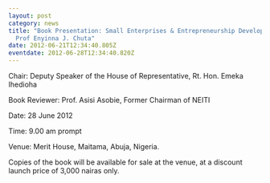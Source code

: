 ```yaml
---
layout: post
category: news
title: "Book Presentation: Small Enterprises & Entrepreneurship Development by
  Prof Enyinna J. Chuta"
date: 2012-06-21T12:34:40.805Z
eventdate: 2012-06-28T12:34:40.820Z
---
```

Chair: Deputy Speaker of the House of Representative, Rt. Hon. Emeka Ihedioha

Book Reviewer: Prof. Asisi Asobie, Former Chairman of NEITI

Date: 28 June 2012

Time: 9.00 am prompt

Venue: Merit House, Maitama, Abuja, Nigeria.

Copies of the book will be available for sale at the venue, at a discount launch price of 3,000 nairas only.